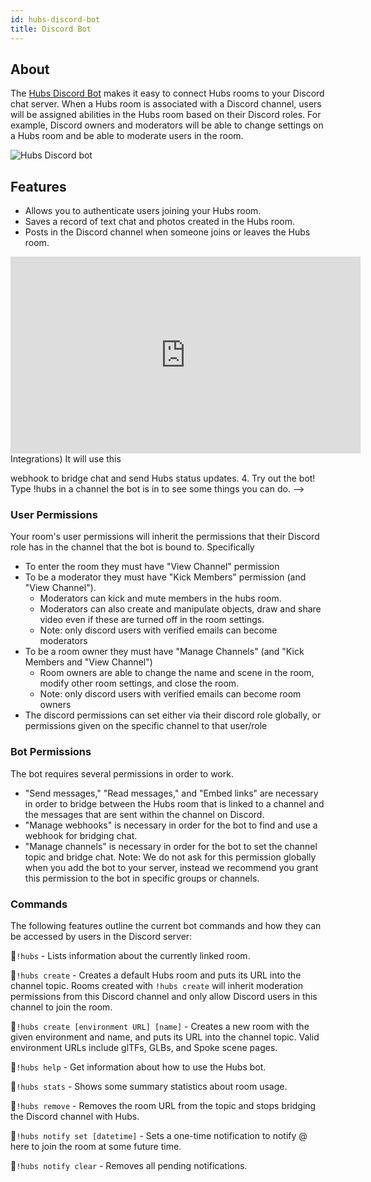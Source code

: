 ```yaml
---
id: hubs-discord-bot
title: Discord Bot
---
```


## About
The [Hubs Discord Bot](https://github.com/Hubs-Foundation/hubs-discord-bot) makes it easy to connect Hubs rooms to your Discord chat server. When a Hubs room is associated with a Discord channel, users will be assigned abilities in the Hubs room based on their Discord roles. For example, Discord owners and moderators will be able to change settings on a Hubs room and be able to moderate users in the room.

![Hubs Discord bot](img/discord-bot.jpeg)

## Features
* Allows you to authenticate users joining your Hubs room.
* Saves a record of text chat and photos created in the Hubs room.
* Posts in the Discord channel when someone joins or leaves the Hubs room.

<iframe width="560" height="315" src="https://www.youtube.com/embed/5HtRJolThZ8" frameborder="0" allow="accelerometer; autoplay; encrypted-media; gyroscope; picture-in-picture" allowfullscreen></iframe>

<!-- ## Set Up 

If your room is hosted on hubs.mozilla.com:

1. [Click here](https://discordapp.com/oauth2/authorize?client_id=509129921826914304&permissions=536890368&scope=bot) to invite the Hubs Discord bot to your Discord server.
2. Choose the channel(s) you want Hubs to run in or create new one(s).
3. Give the bot appropriate permissions (see below) on these channels.
3. Create a webhook named "Hubs" in the channels you want it to run in. (Go to the channel's Settings-->Integrations) It will use this 
webhook to bridge chat and send Hubs status updates. 
4. Try out the bot! Type !hubs in a channel the bot is in to see some things you can do.  -->

<!-- Using Hubs Cloud? You can [add the bot to your Hubs Cloud server](./hubs-cloud-discord-bot.md). -->

### User Permissions
Your room's user permissions will inherit the permissions that their Discord role has in the channel that the bot is bound to. Specifically

- To enter the room they must have "View Channel" permission
- To be a moderator they must have "Kick Members" permission (and "View Channel").
   - Moderators can kick and mute members in the hubs room. 
   - Moderators can also create and manipulate objects, draw and share video even if these are turned off in the room settings.
   - Note: only discord users with verified emails can become moderators
- To be a room owner they must have "Manage Channels" (and "Kick Members and "View Channel")
   - Room owners are able to change the name and scene in the room, modify other room settings, and close the room.
   - Note: only discord users with verified emails can become room owners
- The discord permissions can set either via their discord role globally, or permissions given on the specific channel to that user/role


### Bot Permissions
The bot requires several permissions in order to work. 
* "Send messages," "Read messages," and "Embed links" are necessary in order to bridge between the Hubs room that is linked to a channel and the messages that are sent within the channel on Discord. 
* "Manage webhooks" is necessary in order for the bot to find and use a webhook for bridging chat. 
* "Manage channels" is necessary in order for the bot to set the channel topic and bridge chat. Note: We do not ask for this permission globally when you add the bot to your server, instead we recommend you grant this permission to the bot in specific groups or channels. 

### Commands

The following features outline the current bot commands and how they can be accessed by users in the Discord server:

🦆`!hubs` - Lists information about the currently linked room.

🦆`!hubs create` - Creates a default Hubs room and puts its URL into the channel topic. Rooms created with `!hubs create` will inherit moderation permissions from this Discord channel and only allow Discord users in this channel to join the room.

🦆`!hubs create [environment URL] [name]` - Creates a new room with the given environment and name, and puts its URL into the channel topic. Valid environment URLs include glTFs, GLBs, and Spoke scene pages.

🦆`!hubs help` - Get information about how to use the Hubs bot.

🦆`!hubs stats` - Shows some summary statistics about room usage.

🦆`!hubs remove` - Removes the room URL from the topic and stops bridging the Discord channel with Hubs.

🦆`!hubs notify set [datetime]` - Sets a one-time notification to notify @​here to join the room at some future time.

🦆`!hubs notify clear` - Removes all pending notifications.

